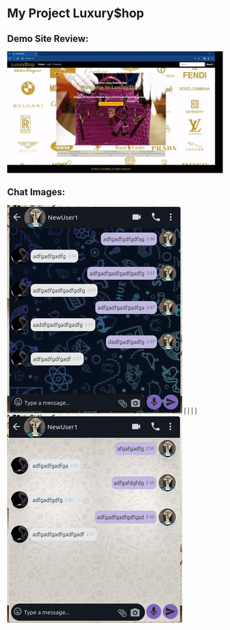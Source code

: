# My Project Luxury$hop

## Demo Site Review:

![Sitereview GIF](sitereviews/sitereview.gif)

## Chat Images:

![Sitereview Chat](sitereviews/chatapp1.png)  | | | | ![Sitereview Chat](sitereviews/chatapp2.png)